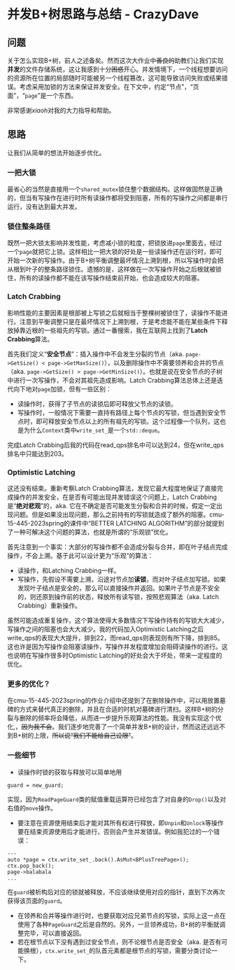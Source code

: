 # 并发B+树思路与总结 - CrazyDave

## 问题

关于怎么实现B+树，前人之述备矣。然而这次大作业中~~善良的~~助教们让我们实现**并发**的文件存储系统，这让我感到十分~~困惑~~开心。并发情境下，一个线程想要访问的资源所在位置的局部随时可能被另一个线程篡改，这可能导致访问失败或结果错误。考虑采用加锁的方法来保证并发安全。在下文中，约定“节点”，“页面”，“`page`”是一个东西。

非常感谢*xiaoh*对我的大力指导和帮助。

## 思路

让我们从简单的想法开始逐步优化。

### 一把大锁

最省心的当然是直接用一个`shared_mutex`锁住整个数据结构。这样做固然是正确的，但当有写操作在进行时所有读操作都将受到阻塞，所有的写操作之间都是串行运行，没有达到最大并发。

### 锁住整条路径

既然一把大锁太影响并发性能，考虑减小锁的粒度，把锁放进`page`里面去，经过一个`page`就把它上锁。这样相比一把大锁的好处是一些读操作还在运行时，即可开始一次新的写操作。由于B+树平衡调整最坏情况上溯到根，所以写操作时会把从根到叶子的整条路径锁住。遗憾的是，这样做在一次写操作开始之后根就被锁住，所有的读操作都不能在该写操作结束前开始，也会造成较大的阻塞。

### Latch Crabbing

影响性能的主要因素是根部被上写锁之后就相当于整棵树被锁住了，读操作不能进行。注意到平衡调整只是在最坏情况下上溯到根，于是考虑能不能在某些条件下释放掉靠近根的一些祖先的写锁。通过一番搜索，我在互联网上找到了**Latch Crabbing**算法。

首先我们定义“**安全节点**”：插入操作中不会发生分裂的节点（aka. `page->GetSize() < page->GetMaxSize()`），以及删除操作中不需要领养和合并的节点（aka. `page->GetSize() > page->GetMinSize()`）。也就是说在安全节点的子树中进行一次写操作，不会对其祖先造成影响。Latch Crabbing算法总体上还是迭代向下地对`page`加锁，但有一些区别：

- 读操作时，获得了子节点的读锁后即可释放父节点的读锁。
- 写操作时，一般情况下需要一直持有路径上每个节点的写锁，但当遇到安全节点时，即可释放安全节点以上的所有祖先的写锁。这个过程像一个队列，这也是为什么`Context`类中`write_set_`是一个`std::deque`。

完成Latch Crabbing后我的代码在read_qps排名中可以达到24，但在write_qps排名中只能达到203。

### Optimistic Latching

这还没有结束。重新考察Latch Crabbing算法，发现它最大程度地保证了直接完成操作的并发安全，在是否有可能出现并发错误这个问题上，Latch Crabbing是“**绝对悲观**”的，aka. 它在不确定是否可能发生分裂和合并的时候，假定一定出现问题。但是如果没出现问题，那么之前持有的写锁就造成了额外的阻塞。cmu-15-445-2023spring的课件中“BETTER LATCHING ALGORITHM”的部分就提到了一种可解决这个问题的算法，也就是所谓的“乐观锁”优化。

首先注意到一个事实：大部分的写操作都不会造成分裂与合并，即在叶子结点完成操作，不会上溯。基于此可以设计更为“乐观”的算法：

- 读操作，和Latching Crabbing一样。
- 写操作，先假设不需要上溯，沿途对节点加**读锁**，而对叶子结点加写锁。如果发现叶子结点是安全的，那么可以直接操作并返回。如果叶子节点是不安全的，则还原到操作前的状态，释放所有读写锁，按照悲观算法（aka. Latch Crabbing）重新操作。

虽然可能造成重复操作，这个算法使得大多数情况下写操作持有的写锁大大减少，写操作之间的阻塞也会大大减少。我的代码加入Optimistic Latching之后write_qps的表现大大提升，排到22，而read_qps则表现则有所下降，排到85。这也许是因为写操作会阻塞读操作，写操作并发程度增加会阻碍读操作的进行。这也说明在写操作很多时Optimistic Latching的好处会大于坏处，带来一定程度的优化。

### 更多的优化？

在cmu-15-445-2023spring的作业介绍中还提到了在删除操作中，可以用放置墓碑的方式来替代真正的删除，并且在合适的时机对墓碑进行清扫。这样B+树的分裂与删除的频率将会降低，从而进一步提升乐观算法的性能。我没有实现这个优化,，~~因为我不会~~。我们逐步地完善了一个简单并发B+树的设计，然而这还远远不到B+树的上限，~~所以说“我们不能给自己设限”~~。

### 一些细节

- 读操作时锁的获取与释放可以简单地用

```
guard = new_guard;
```

实现，因为`ReadPageGuard`类的赋值重载运算符已经包含了对自身的`Drop()`以及对右值的`move`操作。

- 要注意在资源使用结束后才能对其所有权进行释放，即`Unpin`和`Unlock`等操作要在结束资源使用后才能进行，否则会产生并发错误。例如我犯过的一个错误：

```
···
auto *page = ctx.write_set_.back().AsMut<BPlusTreePage>();
ctx.pop_back();
page->balabala
...
```

在`guard`被析构后对应的锁就被释放，不应该继续使用对应的指针，直到下次再次获得该页面的`guard`。

- 在领养和合并等操作进行时，也要获取对应兄弟节点的写锁，实际上这一点在使用了各种`PageGuard`之后是自然的。另外，一旦领养成功，B+树的平衡就调整完毕，可以直接返回。
- 若在根节点以下没有遇到过安全节点，则不论根节点是否安全（aka. 是否有可能换根），`ctx.write_set_`的队首元素都是根节点的写锁，需要分类讨论一下。

